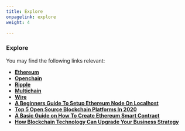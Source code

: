 ```yaml
---
title: Explore
onpagelink: explore
weight: 4

---
```


### **Explore**

You may find the following links relevant:

*   **[Ethereum](https://products.containerize.com/blockchain-platforms/ethereum/)**
*   **[Openchain](https://products.containerize.com/blockchain-platforms/openchain/)**
*   **[Ripple](https://products.containerize.com/blockchain-platforms/ripple/)**
*   **[Multichain](https://products.containerize.com/blockchain-platforms/multichain/)**
*   **[Wire](https://products.containerize.com/video-conferencing/wire/)**
*   **[A Beginners Guide To Setup Ethereum Node On Localhost](https://blog.containerize.com/2020/12/23/a-beginners-guide-to-setup-ethereum-node-on-localhost/)**
*   **[Top 5 Open Source Blockchain Platforms In 2020](https://blog.containerize.com/2020/12/11/top-5-open-source-blockchain-platforms-in-2020/)**
*   **[A Basic Guide on How To Create Ethereum Smart Contract](https://blog.containerize.com/2020/12/01/a-basic-guide-on-how-to-create-ethereum-smart-contract/)**
*   **[How Blockchain Technology Can Upgrade Your Business Strategy](https://blog.containerize.com/2020/11/27/how-blockchain-technology-can-upgrade-your-business-strategy/)**
